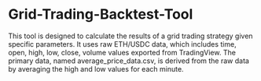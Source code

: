# Grid-Trading-Backtest-Tool
This tool is designed to calculate the results of a grid trading strategy given specific parameters. It uses raw ETH/USDC data, which includes time, open, high, low, close, volume values exported from TradingView. The primary data, named average_price_data.csv, is derived from the raw data by averaging the high and low values for each minute.
